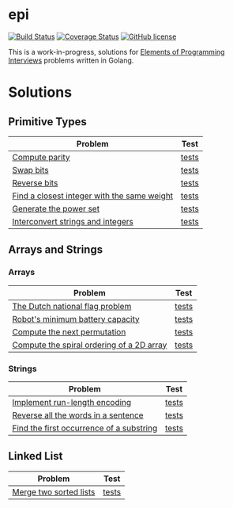 epi
===

[![Build Status](https://travis-ci.org/mrekucci/epi.svg)](https://travis-ci.org/mrekucci/epi)
[![Coverage Status](https://coveralls.io/repos/mrekucci/epi/badge.svg?branch=master)](https://coveralls.io/r/mrekucci/epi?branch=master)
[![GitHub license](https://img.shields.io/github/license/mashape/apistatus.svg)](LICENSE.txt)

This is a work-in-progress, solutions for [Elements of Programming Interviews][1] problems written in Golang.

Solutions
=========

Primitive Types
---------------

| Problem                                                  | Test         |
|----------------------------------------------------------|:------------:|
| [Compute parity][2]                                      | [tests][3]   |
| [Swap bits][4]                                           | [tests][5]   |
| [Reverse bits][6]                                        | [tests][7]   |
| [Find a closest integer with the same weight][8]         | [tests][9]   |
| [Generate the power set][10]                             | [tests][11]  |
| [Interconvert strings and integers][12]                  | [tests][13]  |

Arrays and Strings
------------------

### Arrays

| Problem                                                  | Test         |
|----------------------------------------------------------|:------------:|
| [The Dutch national flag problem][14]                    | [tests][15]  |
| [Robot's minimum battery capacity][16]                   | [tests][17]  |
| [Compute the next permutation][18]                       | [tests][19]  |
| [Compute the spiral ordering of a 2D array][20]          | [tests][21]  |

### Strings

| Problem                                                  | Test         |
|----------------------------------------------------------|:------------:|
| [Implement run-length encoding][22]                      | [tests][23]  |
| [Reverse all the words in a sentence][24]                | [tests][25]  |
| [Find the first occurrence of a substring][26]           | [tests][27]  |

Linked List
-----------

| Problem                                                  | Test         |
|----------------------------------------------------------|:------------:|
| [Merge two sorted lists][28]                             | [tests][29]  |

[1]: http://elementsofprogramminginterviews.com
[2]: ptypes/parity.go
[3]: ptypes/parity_test.go
[4]: ptypes/swapbits.go
[5]: ptypes/swapbits_test.go
[6]: ptypes/reversebits.go
[7]: ptypes/reversebits_test.go
[8]: ptypes/closestint.go
[9]: ptypes/closestint_test.go
[10]: ptypes/powerset.go
[11]: ptypes/powerset_test.go
[12]: ptypes/intstrconv.go
[13]: ptypes/intstrconv_test.go
[14]: arrays/dutchflag.go
[15]: arrays/dutchflag_test.go
[16]: arrays/maxdiff.go
[17]: arrays/maxdiff_test.go
[18]: arrays/nextperm.go
[19]: arrays/nextperm_test.go
[20]: arrays/spiralmetrix.go
[21]: arrays/spiralmetrix_test.go
[22]: strings/rlecompr.go
[23]: strings/rlecompr_test.go
[24]: strings/reversewords.go
[25]: strings/reversewords_test.go
[26]: strings/index.go
[27]: strings/index_test.go
[28]: lists/mergesorted.go
[29]: lists/mergesorted_test.go
